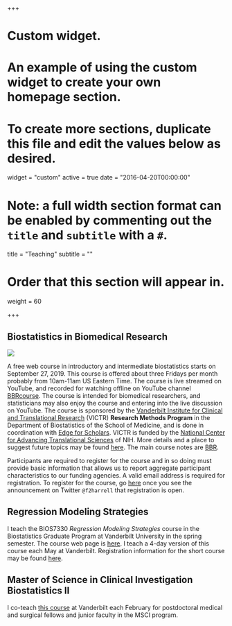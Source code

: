 +++
# Custom widget.
# An example of using the custom widget to create your own homepage section.
# To create more sections, duplicate this file and edit the values below as desired.
widget = "custom"
active = true
date = "2016-04-20T00:00:00"

# Note: a full width section format can be enabled by commenting out the `title` and `subtitle` with a `#`.
title = "Teaching"
subtitle = ""

# Order that this section will appear in.
weight = 60

+++

## Biostatistics in Biomedical Research
![](/img/headers/bbrlogo.png)

A free web course in introductory and intermediate biostatistics
starts on September 27, 2019.  This course is offered about three Fridays
per month probably from 10am-11am US Eastern Time.  The course is live streamed
on YouTube, and recorded for watching offline on YouTube channel
[BBRcourse](https://www.youtube.com/channel/UC-o_ZZ0tuFUYn8e8rf-QURA).
The course is intended for biomedical researchers, and 
statisticians may also enjoy the course and entering into the live
discussion on YouTube.  The course is sponsored by the [Vanderbilt
Institute for Clinical and Translational
Research](https://victr.vumc.org) (VICTR) **Research Methods Program**
in the Department of Biostatistics  of the School of Medicine, and is done
in coordination with [Edge for Scholars](https://edgeforscholars.org).
VICTR is funded by the [National Center for Advancing Translational
Sciences](https://ncats.nih.gov) of NIH.  More
details and a place to suggest future topics may be found
[here](https://discourse.datamethods.org/t/bbr-video-course).  The
main course notes are [BBR](http://hbiostat.org/doc/bbr.pdf).

Participants are required to register for the course and in so doing
must provide basic information that allows us to report aggregate
participant characteristics to our funding agencies.  A valid email
address is required for registration.  To register for the course, go
[here]() once you see the announcement on Twitter `@f2harrell` that
registration is open. 

## Regression Modeling Strategies
I teach the BIOS7330 _Regression Modeling Strategies_ course in the
Biostatistics Graduate Program at Vanderbilt University in the spring
semester.  The course web page is
[here](http://biostat.mc.vanderbilt.edu/CourseBios330).  I teach a
4-day version of this course each May at Vanderbilt.  Registration
information for the short course may be found
[here](http://biostat.mc.vanderbilt.edu/RmS).

## Master of Science in Clinical Investigation Biostatistics II
I co-teach [this
course](http://biostat.mc.vanderbilt.edu/MsciBiostatII) at
Vanderbilt each February for postdoctoral medical and surgical fellows
and junior faculty in the MSCI program.

